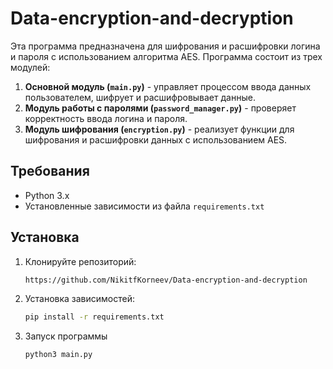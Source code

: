 # Data-encryption-and-decryption

Эта программа предназначена для шифрования и расшифровки логина и пароля с использованием алгоритма AES. Программа состоит из трех модулей:
1. **Основной модуль (`main.py`)** - управляет процессом ввода данных пользователем, шифрует и расшифровывает данные.
2. **Модуль работы с паролями (`password_manager.py`)** - проверяет корректность ввода логина и пароля.
3. **Модуль шифрования (`encryption.py`)** - реализует функции для шифрования и расшифровки данных с использованием AES.

## Требования
- Python 3.x
- Установленные зависимости из файла `requirements.txt`

## Установка

1. Клонируйте репозиторий:
   ```bash
   https://github.com/NikitfKorneev/Data-encryption-and-decryption
   
2. Установка зависимостей:
   ```bash
   pip install -r requirements.txt

4. Запуск программы
   ```bash
   python3 main.py
